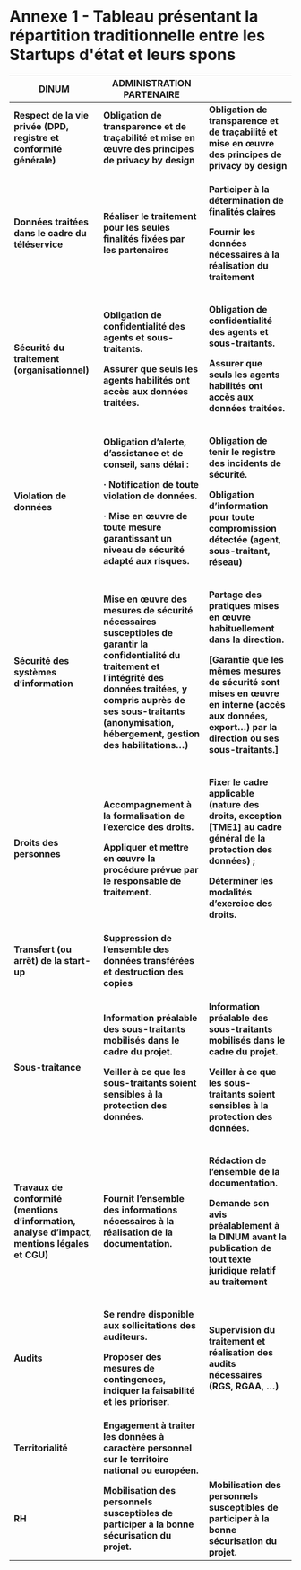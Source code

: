# Annexe 1 - Tableau présentant la répartition traditionnelle entre les Startups d'état et leurs spons

| **DINUM**                                                                                     | ADMINISTRATION PARTENAIRE                                                                                                                                                                                                                                                |                                                                                                                                                                                                                                                                        |
| --------------------------------------------------------------------------------------------- | ------------------------------------------------------------------------------------------------------------------------------------------------------------------------------------------------------------------------------------------------------------------------ | ---------------------------------------------------------------------------------------------------------------------------------------------------------------------------------------------------------------------------------------------------------------------- |
| **Respect de la vie privée (DPD, registre et conformité générale)**                           | **Obligation de transparence et de traçabilité et mise en œuvre des principes de privacy by design**                                                                                                                                                                     | **Obligation de transparence et de traçabilité et mise en œuvre des principes de privacy by design**                                                                                                                                                                   |
| **Données traitées dans le cadre du téléservice**                                             | **Réaliser le traitement pour les seules finalités fixées par les partenaires**                                                                                                                                                                                          | <p><strong>Participer à la détermination de finalités claires</strong></p><p><strong>Fournir les données nécessaires à la réalisation du traitement</strong></p>                                                                                                       |
| **Sécurité du traitement (organisationnel)**                                                  | <p><strong>Obligation de confidentialité des agents et sous-traitants.</strong></p><p><strong>Assurer que seuls les agents habilités ont accès aux données traitées.</strong></p>                                                                                        | <p><strong>Obligation de confidentialité des agents et sous-traitants.</strong></p><p><strong>Assurer que seuls les agents habilités ont accès aux données traitées.</strong></p>                                                                                      |
| **Violation de données**                                                                      | <p><strong>Obligation d’alerte, d’assistance et de conseil, sans délai :</strong></p><p><strong>· Notification de toute violation de données.</strong></p><p><strong>· Mise en œuvre de toute mesure garantissant un niveau de sécurité adapté aux risques.</strong></p> | <p><strong>Obligation de tenir le registre des incidents de sécurité.</strong></p><p><strong>Obligation d’information pour toute compromission détectée (agent, sous-traitant, réseau)</strong></p>                                                                    |
| **Sécurité des systèmes d’information**                                                       | **Mise en œuvre des mesures de sécurité nécessaires susceptibles de garantir la confidentialité du traitement et l’intégrité des données traitées, y compris auprès de ses sous-traitants (anonymisation, hébergement, gestion des habilitations…)**                     | <p><strong>Partage des pratiques mises en œuvre habituellement dans la direction.</strong></p><p><strong>[Garantie que les mêmes mesures de sécurité sont mises en œuvre en interne (accès aux données, export…) par la direction ou ses sous-traitants.]</strong></p> |
| **Droits des personnes**                                                                      | <p><strong>Accompagnement à la formalisation de l’exercice des droits.</strong></p><p><strong>Appliquer et mettre en œuvre la procédure prévue par le responsable de traitement.</strong></p>                                                                            | <p><strong>Fixer le cadre applicable (nature des droits, exception [TME1] au cadre général de la protection des données) ;</strong></p><p><strong>Déterminer les modalités d’exercice des droits.</strong></p>                                                         |
| **Transfert (ou arrêt) de la start-up**                                                       | **Suppression de l’ensemble des données transférées et destruction des copies**                                                                                                                                                                                          |                                                                                                                                                                                                                                                                        |
| **Sous-traitance**                                                                            | <p><strong>Information préalable des sous-traitants mobilisés dans le cadre du projet.</strong></p><p><strong>Veiller à ce que les sous-traitants soient sensibles à la protection des données.</strong></p>                                                             | <p><strong>Information préalable des sous-traitants mobilisés dans le cadre du projet.</strong></p><p><strong>Veiller à ce que les sous-traitants soient sensibles à la protection des données.</strong></p>                                                           |
| **Travaux de conformité (mentions d’information, analyse d’impact, mentions légales et CGU)** | **Fournit l’ensemble des informations nécessaires à la réalisation de la documentation.**                                                                                                                                                                                | <p><strong>Rédaction de l’ensemble de la documentation.</strong></p><p><strong>Demande son avis préalablement à la DINUM avant la publication de tout texte juridique relatif au traitement</strong></p>                                                               |
| **Audits**                                                                                    | <p><strong>Se rendre disponible aux sollicitations des auditeurs.</strong></p><p><strong>Proposer des mesures de contingences, indiquer la faisabilité et les prioriser.</strong></p>                                                                                    | **Supervision du traitement et réalisation des audits nécessaires (RGS, RGAA, …)**                                                                                                                                                                                     |
| **Territorialité**                                                                            | **Engagement à traiter les données à caractère personnel sur le territoire national ou européen.**                                                                                                                                                                       |                                                                                                                                                                                                                                                                        |
| **RH**                                                                                        | **Mobilisation des personnels susceptibles de participer à la bonne sécurisation du projet.**                                                                                                                                                                            | **Mobilisation des personnels susceptibles de participer à la bonne sécurisation du projet.**                                                                                                                                                                          |
